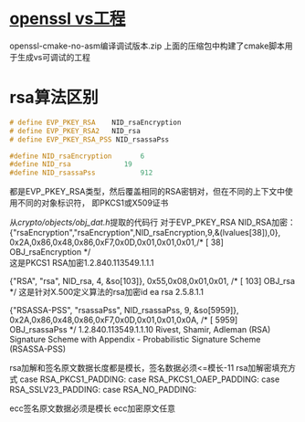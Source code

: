 # [openssl vs工程](https://github.com/janbar/openssl-cmake)
openssl-cmake-no-asm编译调试版本.zip 
上面的压缩包中构建了cmake脚本用于生成vs可调试的工程


# rsa算法区别
```cpp
# define EVP_PKEY_RSA    NID_rsaEncryption
# define EVP_PKEY_RSA2   NID_rsa
# define EVP_PKEY_RSA_PSS NID_rsassaPss

#define NID_rsaEncryption       6
#define NID_rsa             19
#define NID_rsassaPss           912
```
都是EVP_PKEY_RSA类型，然后覆盖相同的RSA密钥对，但在不同的上下文中使用不同的对象标识符，
即PKCS1或X509证书

从*crypto/objects/obj_dat.h*提取的代码行
对于EVP_PKEY_RSA NID_RSA加密：
{"rsaEncryption","rsaEncryption",NID_rsaEncryption,9,&(lvalues[38]),0},
0x2A,0x86,0x48,0x86,0xF7,0x0D,0x01,0x01,0x01,/* [ 38] OBJ_rsaEncryption */    
这是PKCS1 RSA加密1.2.840.113549.1.1.1


{"RSA", "rsa", NID_rsa, 4, &so[103]},
0x55,0x08,0x01,0x01,                           /* [  103] OBJ_rsa */
这是针对X.500定义算法的rsa加密id ea rsa 2.5.8.1.1


{"RSASSA-PSS", "rsassaPss", NID_rsassaPss, 9, &so[5959]},
0x2A,0x86,0x48,0x86,0xF7,0x0D,0x01,0x01,0x0A,  /* [ 5959] OBJ_rsassaPss */
1.2.840.113549.1.1.10
Rivest, Shamir, Adleman (RSA) Signature Scheme with Appendix - Probabilistic Signature Scheme (RSASSA-PSS)


rsa加解和签名原文数据长度都是模长，签名数据必须<=模长-11
rsa加解密填充方式
case RSA_PKCS1_PADDING:
case RSA_PKCS1_OAEP_PADDING:
case RSA_SSLV23_PADDING:
case RSA_NO_PADDING:


ecc签名原文数据必须是模长
ecc加密原文任意